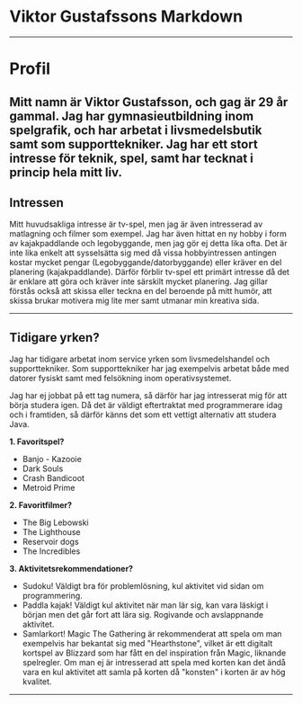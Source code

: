 # Viktor Gustafssons Markdown

---

# Profil

__Mitt namn är Viktor Gustafsson, och gag är 29 år gammal.__
Jag har gymnasieutbildning inom spelgrafik, och har arbetat i livsmedelsbutik samt som supporttekniker.
Jag har ett stort intresse för teknik, spel, samt har tecknat i princip hela mitt liv.
---

## Intressen

Mitt huvudsakliga intresse är tv-spel, men jag är även intresserad av matlagning och filmer som exempel.
Jag har även hittat en ny hobby i form av kajakpaddlande och legobyggande, men jag gör ej detta lika ofta.
Det är inte lika enkelt att sysselsätta sig med då vissa hobbyintressen antingen kostar mycket pengar (Legobyggande/datorbyggande)
eller kräver en del planering (kajakpaddlande).
Därför förblir tv-spel ett primärt intresse då det är enklare att göra och kräver inte särskilt mycket planering.
Jag gillar förstås också att skissa eller teckna en del beroende på mitt humör, att skissa brukar motivera mig
lite mer samt utmanar min kreativa sida.

---

## Tidigare yrken? ##

Jag har tidigare arbetat inom service yrken som livsmedelshandel och supporttekniker.
Som supporttekniker har jag exempelvis arbetat både med datorer fysiskt samt med felsökning inom operativsystemet.

Jag har ej jobbat på ett tag numera, så därför har jag intresserat mig för att börja studera igen. Då det är väldigt eftertraktat med programmerare idag och i framtiden, så därför känns det som ett vettigt alternativ att studera Java.

**1. Favoritspel?**

- Banjo - Kazooie
- Dark Souls
- Crash Bandicoot
- Metroid Prime

**2. Favoritfilmer?**

- The Big Lebowski
- The Lighthouse
- Reservoir dogs
- The Incredibles

**3. Aktivitetsrekommendationer?**

- Sudoku! Väldigt bra för problemlösning, kul aktivitet vid sidan om programmering.
- Paddla kajak! Väldigt kul aktivitet när man lär sig, kan vara läskigt i början men det går fort att lära sig. Rogivande och avslappnande aktivitet.
- Samlarkort! Magic The Gathering är rekommenderat att spela om man exempelvis har bekantat sig med "Hearthstone", vilket är ett digitalt kortspel av Blizzard som har fått en del inspiration från Magic, liknande spelregler.
Om man ej är intresserad att spela med korten kan det ändå vara en kul aktivitet att samla på korten då "konsten" i korten är av hög kvalitet.
---
